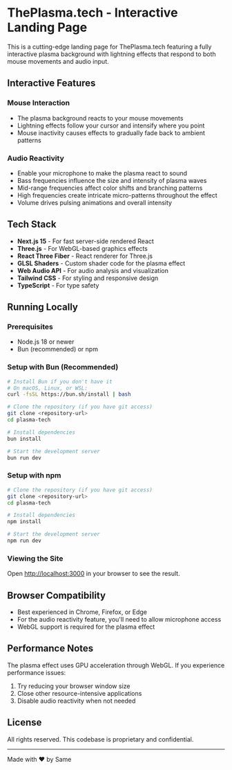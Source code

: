 # ThePlasma.tech - Interactive Landing Page

This is a cutting-edge landing page for ThePlasma.tech featuring a fully interactive plasma background with lightning effects that respond to both mouse movements and audio input.

## Interactive Features

### Mouse Interaction
- The plasma background reacts to your mouse movements
- Lightning effects follow your cursor and intensify where you point
- Mouse inactivity causes effects to gradually fade back to ambient patterns

### Audio Reactivity
- Enable your microphone to make the plasma react to sound
- Bass frequencies influence the size and intensity of plasma waves
- Mid-range frequencies affect color shifts and branching patterns
- High frequencies create intricate micro-patterns throughout the effect
- Volume drives pulsing animations and overall intensity

## Tech Stack

- **Next.js 15** - For fast server-side rendered React
- **Three.js** - For WebGL-based graphics effects
- **React Three Fiber** - React renderer for Three.js
- **GLSL Shaders** - Custom shader code for the plasma effect
- **Web Audio API** - For audio analysis and visualization
- **Tailwind CSS** - For styling and responsive design
- **TypeScript** - For type safety

## Running Locally

### Prerequisites

- Node.js 18 or newer
- Bun (recommended) or npm

### Setup with Bun (Recommended)

```bash
# Install Bun if you don't have it
# On macOS, Linux, or WSL:
curl -fsSL https://bun.sh/install | bash

# Clone the repository (if you have git access)
git clone <repository-url>
cd plasma-tech

# Install dependencies
bun install

# Start the development server
bun run dev
```

### Setup with npm

```bash
# Clone the repository (if you have git access)
git clone <repository-url>
cd plasma-tech

# Install dependencies
npm install

# Start the development server
npm run dev
```

### Viewing the Site

Open [http://localhost:3000](http://localhost:3000) in your browser to see the result.

## Browser Compatibility

- Best experienced in Chrome, Firefox, or Edge
- For the audio reactivity feature, you'll need to allow microphone access
- WebGL support is required for the plasma effect

## Performance Notes

The plasma effect uses GPU acceleration through WebGL. If you experience performance issues:

1. Try reducing your browser window size
2. Close other resource-intensive applications
3. Disable audio reactivity when not needed

## License

All rights reserved. This codebase is proprietary and confidential.

---

Made with ❤️ by Same
